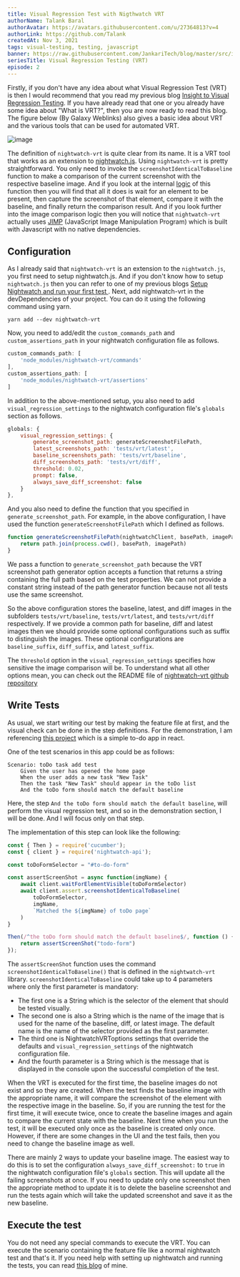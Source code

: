 ```yaml
---
title: Visual Regression Test with Nigthwatch VRT
authorName: Talank Baral
authorAvatar: https://avatars.githubusercontent.com/u/27364813?v=4
authorLink: https://github.com/Talank
createdAt: Nov 3, 2021
tags: visual-testing, testing, javascript
banner: https://raw.githubusercontent.com/JankariTech/blog/master/src/imgs/fallback_banner.png
seriesTitle: Visual Regression Testing (VRT)
episode: 2
---
```


Firstly, if you don't have any idea about what Visual Regression Test (VRT) is then I would recommend that you read my previous blog [Insight to Visual Regression Testing](https://dev.to/jankaritech/insight-to-visual-regression-testing-25mh). If you have already read that one or you already have some idea about "What is VRT?", then you are now ready to read this blog. The figure below (By Galaxy Weblinks) also gives a basic idea about VRT and the various tools that can be used for automated VRT.

![image](/src/assets/VisualRegressionTesting/images/VRT_Galaxy_Weblinks.png)

The definition of `nightwatch-vrt` is quite clear from its name. It is a VRT tool that works as an extension to [nightwatch.js](https://nightwatchjs.org/). Using `nightwatch-vrt` is pretty straightforward. You only need to invoke the `screenshotIdenticalToBaseline` function to make a comparison of the current screenshot with the respective baseline image. And if you look at the internal [logic](https://github.com/Talank/nightwatch-vrt/blob/master/assertions/screenshotIdenticalToBaseline.js) of this function then you will find that all it does is wait for an element to be present, then capture the screenshot of that element, compare it with the baseline, and finally return the comparison result. And if you look further into the image comparison logic then you will notice that `nightwatch-vrt` actually uses [JIMP](https://www.npmjs.com/package/jimp) (JavaScript Image Manipulation Program) which is built with Javascript with no native dependencies.

## Configuration
As I already said that `nightwatch-vrt` is an extension to the `nightwatch.js`, you first need to setup nightwatch.js. And if you don't know how to setup `nightwatch.js` then you can refer to one of my previous blogs [Setup Nightwatch and run your first test
](https://dev.to/jankaritech/setup-nightwatch-and-run-your-first-test-o7o). Next, add nightwatch-vrt in the devDependencies of your project. You can do it using the following command using yarn.
```
yarn add --dev nightwatch-vrt
```
Now, you need to add/edit the `custom_commands_path` and `custom_assertions_path` in your nightwatch configuration file as follows.
```js
custom_commands_path: [
    'node_modules/nightwatch-vrt/commands'
],
custom_assertions_path: [
    'node_modules/nightwatch-vrt/assertions'
]
```
In addition to the above-mentioned setup, you also need to add `visual_regression_settings` to the nightwatch configuration file's `globals` section as follows.
```js
globals: {
    visual_regression_settings: {
        generate_screenshot_path: generateScreenshotFilePath,
        latest_screenshots_path: 'tests/vrt/latest',
        baseline_screenshots_path: 'tests/vrt/baseline',
        diff_screenshots_path: 'tests/vrt/diff',
        threshold: 0.02,
        prompt: false,
        always_save_diff_screenshot: false
    }
},
```

And you also need to define the function that you specified in `generate_screenshot_path`. For example, in the above configuration, I have used the function `generateScreenshotFilePath` which I defined as follows.
```js
function generateScreenshotFilePath(nightwatchClient, basePath, imagePath) {
    return path.join(process.cwd(), basePath, imagePath)
}
```
We pass a function to `generate_screenshot_path` because the VRT screenshot path generator option accepts a function that returns a string containing the full path based on the test properties. We can not provide a constant string instead of the path generator function because not all tests use the same screenshot.

So the above configuration stores the baseline, latest, and diff images in the subfolders `tests/vrt/baseline`, `tests/vrt/latest`, and `tests/vrt/diff` respectively. If we provide a common path for baseline, diff and latest images then we should provide some optional configurations such as suffix to distinguish the images. These optional configurations are `baseline_suffix`, `diff_suffix`, and `latest_suffix`.

The `threshold` option in the `visual_regression_settings` specifies how sensitive the image comparison will be. To understand what all other options mean, you can check out the README file of [nightwatch-vrt github repository](https://github.com/Crunch-io/nightwatch-vrt)

## Write Tests

As usual, we start writing our test by making the feature file at first, and the visual check can be done in the step definitions. For the demonstration, I am referencing [this project](https://github.com/Talank/vrt-demo) which is a simple to-do app in react.

One of the test scenarios in this app could be as follows:

```gherkin
Scenario: toDo task add test
    Given the user has opened the home page
    When the user adds a new task "New Task"
    Then the task "New Task" should appear in the toDo list
    And the toDo form should match the default baseline
```

Here, the step `And the toDo form should match the default baseline`, will perform the visual regression test, and so in the demonstration section, I will be done. And I will focus only on that step.

The implementation of this step can look like the following:

```js
const { Then } = require('cucumber');
const { client } = require('nightwatch-api');

const toDoFormSelector = "#to-do-form"

const assertScreenShot = async function(imgName) {
    await client.waitForElementVisible(toDoFormSelector)
    await client.assert.screenshotIdenticalToBaseline(
        toDoFormSelector,
        imgName,
        `Matched the ${imgName} of toDo page`
    )
}

Then(/^the toDo form should match the default baseline$/, function () {
    return assertScreenShot("todo-form")
});
```

The `assertScreenShot` function uses the command `screenshotIdenticalToBaseline()` that is defined in the `nightwatch-vrt` library. `screenshotIdenticalToBaseline` could take up to 4 parameters where only the first parameter is mandatory:
- The first one is a String which is the selector of the element that should be tested visually.
- The second one is also a String which is the name of the image that is used for the name of the baseline, diff, or latest image. The default name is the name of the selector provided as the first parameter.
- The third one is NightwatchVRToptions settings that override the defaults and `visual_regression_settings` of the nightwatch configuration file.
- And the fourth parameter is a String which is the message that is displayed in the console upon the successful completion of the test.

When the VRT is executed for the first time, the baseline images do not exist and so they are created. When the test finds the baseline image with the appropriate name, it will compare the screenshot of the element with the respective image in the baseline. So, if you are running the test for the first time, it will execute twice, once to create the baseline images and again to compare the current state with the baseline. Next time when you run the test, it will be executed only once as the baseline is created only once. However, if there are some changes in the UI and the test fails, then you need to change the baseline image as well.

There are mainly 2 ways to update your baseline image. The easiest way to do this is to set the configuration `always_save_diff_screenshot:` to `true` in the nightwatch configuration file's `globals` section. This will update all the failing screenshots at once. If you need to update only one screenshot then the appropriate method to update it is to delete the baseline screenshot and run the tests again which will take the updated screenshot and save it as the new baseline.

## Execute the test

You do not need any special commands to execute the VRT. You can execute the scenario containing the feature file like a normal nightwatch test and that's it. If you need help with setting up nightwatch and running the tests, you can read [this blog](https://dev.to/jankaritech/setup-nightwatch-and-run-your-first-test-o7o) of mine.

